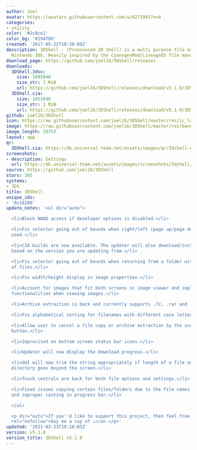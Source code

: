 ```yaml
---
author: Joel
avatar: https://avatars.githubusercontent.com/u/6271991?v=4
categories:
- utility
color: '#2c8ce1'
color_bg: '#194f80'
created: '2017-05-22T18:38:09Z'
description: 3DShell - (Pronounced 3D Shell) is a multi purpose file manager for the
  Nintendo 3DS. Heavily inspired by the CyanogenMod/LineageOS file manager.
download_page: https://github.com/joel16/3DShell/releases
downloads:
  3DShell.3dsx:
    size: 1985040
    size_str: 1 MiB
    url: https://github.com/joel16/3DShell/releases/download/v5.1.0/3DShell.3dsx
  3DShell.cia:
    size: 1651648
    size_str: 1 MiB
    url: https://github.com/joel16/3DShell/releases/download/v5.1.0/3DShell.cia
github: joel16/3DShell
icon: https://raw.githubusercontent.com/joel16/3DShell/master/res/ic_launcher_filemanager.png
image: https://raw.githubusercontent.com/joel16/3DShell/master/res/banner.png
image_length: 10753
layout: app
qr:
  3DShell.cia: https://db.universal-team.net/assets/images/qr/3dshell-cia.png
screenshots:
- description: Settings
  url: https://db.universal-team.net/assets/images/screenshots/3dshell/settings.png
source: https://github.com/joel16/3DShell
stars: 305
systems:
- 3DS
title: 3DShell
unique_ids:
- '0x16200'
update_notes: '<ul dir="auto">

  <li>Block NAND access if developer options is disabled.</li>

  <li>Fix selector going out of bounds when right/left (page up/page down) key is
  used.</li>

  <li>CIA builds are now available. The updater will also download/install updates
  based on the version you are updating from.</li>

  <li>Fix selector going out of bounds when returning from a folder with a long list
  of files.</li>

  <li>Fix width/height display in image properties.</li>

  <li>Account for images that fit both screens in image viewer and implement zoom/navigation
  functionalities when viewing images.</li>

  <li>Archive extraction is back and currently supports .7z, .rar and .zip.</li>

  <li>Fix alphabetical sorting for filenames with different case letters.</li>

  <li>Allow user to cancel a file copy or archive extraction by the use of the "B"
  button.</li>

  <li>Improvised on bottom screen status bar icons.</li>

  <li>Updater will now display the download progress.</li>

  <li>GUI will now trim the string appropriately if length of a file name/current
  directory goes beyond the screen.</li>

  <li>Touch controls are back for both file options and settings.</li>

  <li>Fixed issues copying certain files/folders due to the file names not being cleared
  and improper casting in progress bar.</li>

  </ul>

  <p dir="auto">If you''d like to support this project, then feel free to <a href="https://www.paypal.me/Joel16IA"
  rel="nofollow">buy me a cup of ☕</a>.</p>'
updated: '2021-03-23T19:28:05Z'
version: v5.1.0
version_title: 3DShell v5.1.0
---
```

